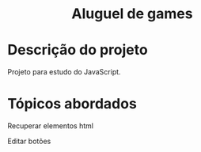 <h1 align="center"> Aluguel de games </h1>
<h1>Descrição do projeto</h1>
<p> Projeto para estudo do JavaScript.</p>
<h1>Tópicos abordados</h1>
<p>Recuperar elementos html</p>
<p>Editar botões</p>
